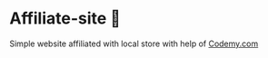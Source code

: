 # Affiliate-site :money_mouth_face:                                                                                                                               
Simple website affiliated with local store
 with help of <a href="http://johnelder.com/">Codemy.com</a>
